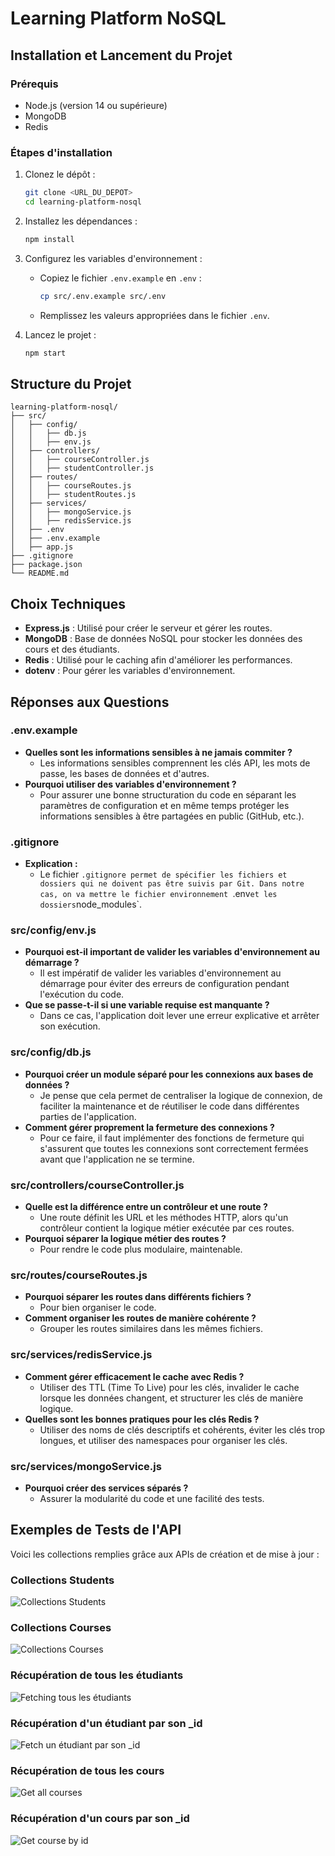 # Learning Platform NoSQL

## Installation et Lancement du Projet

### Prérequis

- Node.js (version 14 ou supérieure)
- MongoDB
- Redis

### Étapes d'installation

1. Clonez le dépôt :

   ```bash
   git clone <URL_DU_DEPOT>
   cd learning-platform-nosql
   ```

2. Installez les dépendances :

   ```bash
   npm install
   ```

3. Configurez les variables d'environnement :

   - Copiez le fichier `.env.example` en `.env` :
     ```bash
     cp src/.env.example src/.env
     ```
   - Remplissez les valeurs appropriées dans le fichier `.env`.

4. Lancez le projet :
   ```bash
   npm start
   ```

## Structure du Projet

```
learning-platform-nosql/
├── src/
│   ├── config/
│   │   ├── db.js
│   │   ├── env.js
│   ├── controllers/
│   │   ├── courseController.js
│   │   ├── studentController.js
│   ├── routes/
│   │   ├── courseRoutes.js
│   │   ├── studentRoutes.js
│   ├── services/
│   │   ├── mongoService.js
│   │   ├── redisService.js
│   ├── .env
│   ├── .env.example
│   ├── app.js
├── .gitignore
├── package.json
└── README.md
```

## Choix Techniques

- **Express.js** : Utilisé pour créer le serveur et gérer les routes.
- **MongoDB** : Base de données NoSQL pour stocker les données des cours et des étudiants.
- **Redis** : Utilisé pour le caching afin d'améliorer les performances.
- **dotenv** : Pour gérer les variables d'environnement.

## Réponses aux Questions

### .env.example

- **Quelles sont les informations sensibles à ne jamais commiter ?**
  - Les informations sensibles comprennent les clés API, les mots de passe, les bases de données et d'autres.
- **Pourquoi utiliser des variables d'environnement ?**
  - Pour assurer une bonne structuration du code en séparant les paramètres de configuration et en même temps protéger les informations sensibles à être partagées en public (GitHub, etc.).

### .gitignore

- **Explication :**
  - Le fichier `.gitignore permet de spécifier les fichiers et dossiers qui ne doivent pas être suivis par Git. Dans notre cas, on va mettre le fichier environnement `.env`et les dossiers`node_modules`.

### src/config/env.js

- **Pourquoi est-il important de valider les variables d'environnement au démarrage ?**
  - Il est impératif de valider les variables d'environnement au démarrage pour éviter des erreurs de configuration pendant l'exécution du code.
- **Que se passe-t-il si une variable requise est manquante ?**
  - Dans ce cas, l'application doit lever une erreur explicative et arrêter son exécution.

### src/config/db.js

- **Pourquoi créer un module séparé pour les connexions aux bases de données ?**
  - Je pense que cela permet de centraliser la logique de connexion, de faciliter la maintenance et de réutiliser le code dans différentes parties de l'application.
- **Comment gérer proprement la fermeture des connexions ?**
  - Pour ce faire, il faut implémenter des fonctions de fermeture qui s'assurent que toutes les connexions sont correctement fermées avant que l'application ne se termine.

### src/controllers/courseController.js

- **Quelle est la différence entre un contrôleur et une route ?**
  - Une route définit les URL et les méthodes HTTP, alors qu'un contrôleur contient la logique métier exécutée par ces routes.
- **Pourquoi séparer la logique métier des routes ?**
  - Pour rendre le code plus modulaire, maintenable.

### src/routes/courseRoutes.js

- **Pourquoi séparer les routes dans différents fichiers ?**
  - Pour bien organiser le code.
- **Comment organiser les routes de manière cohérente ?**
  - Grouper les routes similaires dans les mêmes fichiers.

### src/services/redisService.js

- **Comment gérer efficacement le cache avec Redis ?**
  - Utiliser des TTL (Time To Live) pour les clés, invalider le cache lorsque les données changent, et structurer les clés de manière logique.
- **Quelles sont les bonnes pratiques pour les clés Redis ?**
  - Utiliser des noms de clés descriptifs et cohérents, éviter les clés trop longues, et utiliser des namespaces pour organiser les clés.

### src/services/mongoService.js

- **Pourquoi créer des services séparés ?**
  - Assurer la modularité du code et une facilité des tests.

## Exemples de Tests de l'API

Voici les collections remplies grâce aux APIs de création et de mise à jour :

### Collections Students

![Collections Students](image-4.png)

### Collections Courses

![Collections Courses](image-5.png)

### Récupération de tous les étudiants

![Fetching tous les étudiants](image.png)

### Récupération d'un étudiant par son \_id

![Fetch un étudiant par son _id](image-1.png)

### Récupération de tous les cours

![Get all courses](image-2.png)

### Récupération d'un cours par son \_id

![Get course by id](image-3.png)
